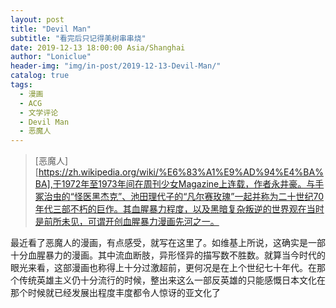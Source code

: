 ```yaml
---
layout: post
title: "Devil Man"
subtitle: "看完后只记得美树串串烧"
date: 2019-12-13 18:00:00 Asia/Shanghai
author: "Loniclue"
header-img: "img/in-post/2019-12-13-Devil-Man/"
catalog: true
tags: 
  - 漫画
  - ACG
  - 文学评论
  - Devil Man
  - 恶魔人
---
```


>[恶魔人][https://zh.wikipedia.org/wiki/%E6%83%A1%E9%AD%94%E4%BA%BA],于1972年至1973年间在周刊少女Magazine上连载，作者永井豪。与手冢治虫的“怪医黑杰克”、池田理代子的“凡尔赛玫瑰”一起并称为二十世纪70年代三部不朽的巨作。其血腥暴力程度，以及黑暗复杂叛逆的世界观在当时是前所未见，可谓开创血腥暴力漫画先河之一。

最近看了恶魔人的漫画，有点感受，就写在这里了。如维基上所说，这确实是一部十分血腥暴力的漫画。其中流血断肢，异形怪异的描写数不胜数。就算当今时代的眼光来看，这部漫画也称得上十分过激超前，更何况是在上个世纪七十年代。在那个传统英雄主义仍十分流行的时候，整出来这么一部反英雄的只能感慨日本文化在那个时候就已经发展出程度丰度都令人惊讶的亚文化了
